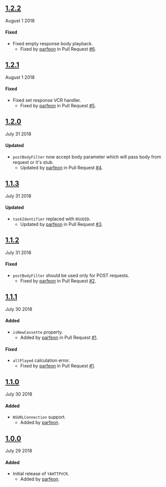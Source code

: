 ## [1.2.2](https://github.com/parfeon/YAHTTPVCR/releases/tag/v1.2.2)
August 1 2018

#### Fixed
- Fixed empty response body playback.
  - Fixed by [parfeon](https://github.com/parfeon) in Pull Request [#6](https://github.com/parfeon/YAHTTPVCR/pull/6).

## [1.2.1](https://github.com/parfeon/YAHTTPVCR/releases/tag/v1.2.1)
August 1 2018

#### Fixed
- Fixed set response VCR handler.
  - Fixed by [parfeon](https://github.com/parfeon) in Pull Request [#5](https://github.com/parfeon/YAHTTPVCR/pull/5).

## [1.2.0](https://github.com/parfeon/YAHTTPVCR/releases/tag/v1.2.0)
July 31 2018

#### Updated
- `postBodyFilter` now accept body parameter which will pass body from request or it's stub.
  - Updated by [parfeon](https://github.com/parfeon) in Pull Request [#4](https://github.com/parfeon/YAHTTPVCR/pull/4).

## [1.1.3](https://github.com/parfeon/YAHTTPVCR/releases/tag/v1.1.3)
July 31 2018

#### Updated
- `taskIdentifier` replaced with `NSUUID`.
  - Updated by [parfeon](https://github.com/parfeon) in Pull Request [#3](https://github.com/parfeon/YAHTTPVCR/pull/3).

## [1.1.2](https://github.com/parfeon/YAHTTPVCR/releases/tag/v1.1.2)
July 31 2018

#### Fixed
- `postBodyFilter` should be used only for POST requests.
  - Fixed by [parfeon](https://github.com/parfeon) in Pull Request [#2](https://github.com/parfeon/YAHTTPVCR/pull/2).

## [1.1.1](https://github.com/parfeon/YAHTTPVCR/releases/tag/v1.1.1)
July 30 2018

#### Added
- `isNewCassette` property.
  - Added by [parfeon](https://github.com/parfeon) in Pull Request [#1](https://github.com/parfeon/YAHTTPVCR/pull/1).

#### Fixed
- `allPlayed` calculation error.
  - Fixed by [parfeon](https://github.com/parfeon) in Pull Request [#1](https://github.com/parfeon/YAHTTPVCR/pull/1).

## [1.1.0](https://github.com/parfeon/YAHTTPVCR/releases/tag/v1.1.0)
July 30 2018

#### Added
- `NSURLConnection` support.
  - Added by [parfeon](https://github.com/parfeon).

## [1.0.0](https://github.com/parfeon/YAHTTPVCR/releases/tag/v1.0.0)
July 29 2018

#### Added
- Initial release of `YAHTTPVCR`.
  - Added by [parfeon](https://github.com/parfeon).